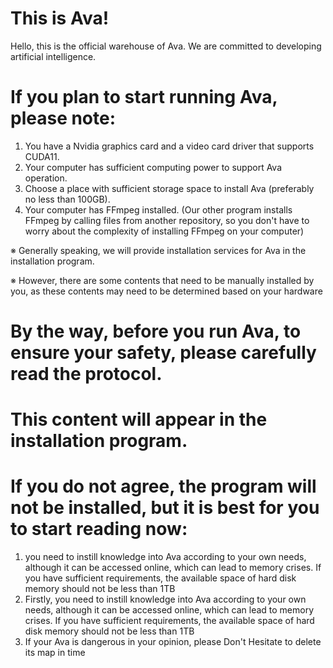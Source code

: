 # This is Ava!
Hello, this is the official warehouse of Ava. We are committed to developing artificial intelligence.
# If you plan to start running Ava, please note:
1. You have a Nvidia graphics card and a video card driver that supports CUDA11.
2. Your computer has sufficient computing power to support Ava operation.
3. Choose a place with sufficient storage space to install Ava (preferably no less than 100GB).
4. Your computer has FFmpeg installed. (Our other program installs FFmpeg by calling files from another repository, so you don't have to worry about the complexity of installing FFmpeg on your computer)

※ Generally speaking, we will provide installation services for Ava in the installation program.

※ However, there are some contents that need to be manually installed by you, as these contents may need to be determined based on your hardware

# By the way, before you run Ava, to ensure your safety, please carefully read the protocol.
# This content will appear in the installation program. 
# If you do not agree, the program will not be installed, but it is best for you to start reading now:

1. you need to instill knowledge into Ava according to your own needs, although it can be accessed online, which can lead to memory crises. If you have sufficient requirements, the available space of hard disk memory should not be less than 1TB
2. Firstly, you need to instill knowledge into Ava according to your own needs, although it can be accessed online, which can lead to memory crises. If you have sufficient requirements, the available space of hard disk memory should not be less than 1TB
3. If your Ava is dangerous in your opinion, please Don't Hesitate to delete its map in time
